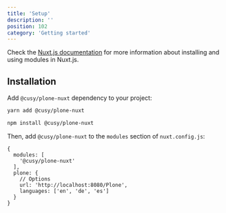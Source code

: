 ```yaml
---
title: 'Setup'
description: ''
position: 102
category: 'Getting started'
---
```


Check the [Nuxt.js documentation](https://nuxtjs.org/guides/configuration-glossary/configuration-modules) for more information about installing and using modules in Nuxt.js.

## Installation

Add `@cusy/plone-nuxt` dependency to your project:

<code-group>
  <code-block label="Yarn" active>

  ```bash
  yarn add @cusy/plone-nuxt
  ```

  </code-block>
  <code-block label="NPM">

  ```bash
  npm install @cusy/plone-nuxt
  ```

  </code-block>
</code-group>

Then, add `@cusy/plone-nuxt` to the `modules` section of `nuxt.config.js`:

```js[nuxt.config.js]
{
  modules: [
    '@cusy/plone-nuxt'
  ],
  plone: {
    // Options
    url: 'http://localhost:8080/Plone',
    languages: ['en', 'de', 'es']
  }
}
```

